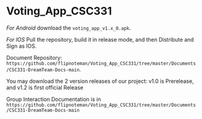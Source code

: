 # Voting_App_CSC331


*For Android*
download the ```voting_app_v1.x_0.apk```.

*For IOS*
Pull the repository, build it in release mode, and then Distribute and Sign as IOS.

Document Repository:
```https://github.com/flipnoteman/Voting_App_CSC331/tree/master/Documents/CSC331-DreamTeam-Docs-main```.


You may download the 2 version releases of our project: v1.0 is Prerelease, and v1.2 is first official Release


Group Interaction Documentation is in ```https://github.com/flipnoteman/Voting_App_CSC331/tree/master/Documents/CSC331-DreamTeam-Docs-main```
